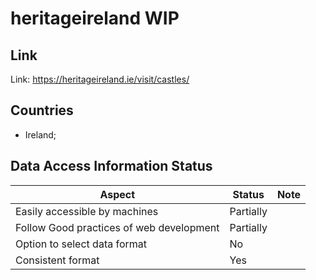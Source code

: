 # heritageireland WIP

## Link
Link: https://heritageireland.ie/visit/castles/

## Countries
- Ireland;

## Data Access Information Status

|Aspect|Status|Note|
|--|--|--|
|Easily accessible by machines|Partially||
|Follow Good practices of web development|Partially||
|Option to select data format|No||
|Consistent format|Yes||

